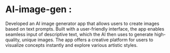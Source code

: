 # AI-image-gen :
Developed an AI image generator app that allows users to create images based on text prompts. Built with a user-friendly interface, the app enables seamless input of descriptive text, which the AI then uses to generate high-quality, unique images. 
The app offers a creative platform for users to visualize concepts instantly and explore various artistic styles.
